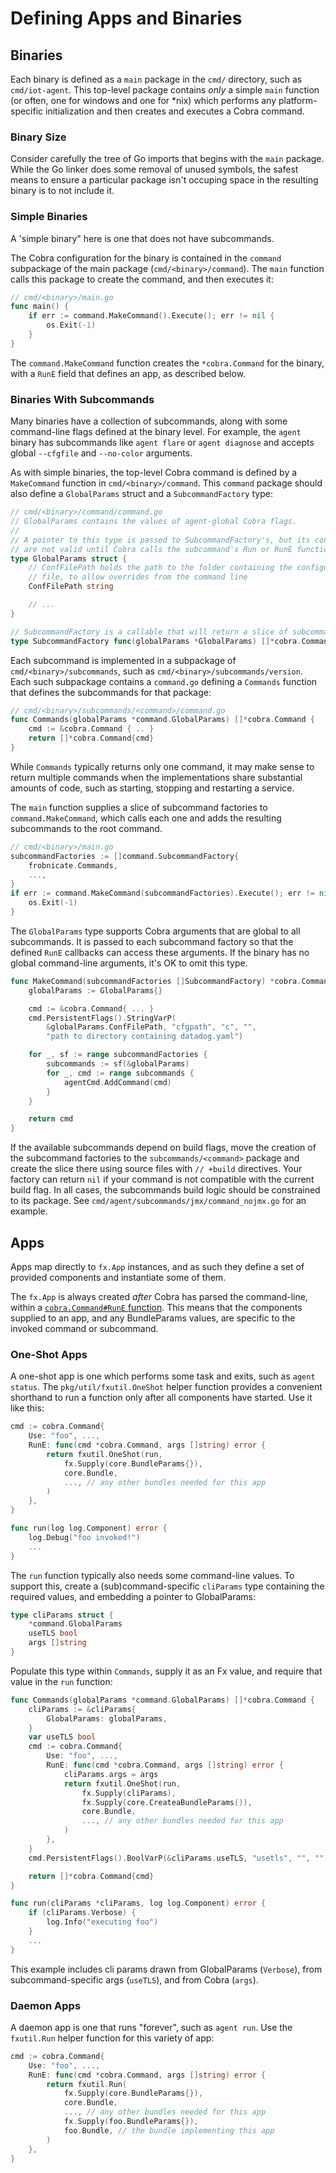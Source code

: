 # Defining Apps and Binaries

## Binaries

Each binary is defined as a `main` package in the `cmd/` directory, such as `cmd/iot-agent`.
This top-level package contains _only_ a simple `main` function (or often, one for windows and one for *nix) which performs any platform-specific initialization and then creates and executes a Cobra command.

### Binary Size

Consider carefully the tree of Go imports that begins with the `main` package.
While the Go linker does some removal of unused symbols, the safest means to ensure a particular package isn't occuping space in the resulting binary is to not include it.

### Simple Binaries

A 'simple binary" here is one that does not have subcommands.

The Cobra configuration for the binary is contained in the `command` subpackage of the main package (`cmd/<binary>/command`).
The `main` function calls this package to create the command, and then executes it:

```go
// cmd/<binary>/main.go
func main() {
	if err := command.MakeCommand().Execute(); err != nil {
		os.Exit(-1)
	}
}
```

The `command.MakeCommand` function creates the `*cobra.Command` for the binary, with a `RunE` field that defines an app, as described below.

### Binaries With Subcommands

Many binaries have a collection of subcommands, along with some command-line flags defined at the binary level.
For example, the `agent` binary has subcommands like `agent flare` or `agent diagnose` and accepts global `--cfgfile` and `--no-color` arguments.

As with simple binaries, the top-level Cobra command is defined by a `MakeCommand` function in `cmd/<binary>/command`.
This `command` package should also define a `GlobalParams` struct and a `SubcommandFactory` type:

```go
// cmd/<binary>/command/command.go
// GlobalParams contains the values of agent-global Cobra flags.
//
// A pointer to this type is passed to SubcommandFactory's, but its contents
// are not valid until Cobra calls the subcommand's Run or RunE function.
type GlobalParams struct {
	// ConfFilePath holds the path to the folder containing the configuration
	// file, to allow overrides from the command line
	ConfFilePath string

    // ...
}

// SubcommandFactory is a callable that will return a slice of subcommands.
type SubcommandFactory func(globalParams *GlobalParams) []*cobra.Command
```

Each subcommand is implemented in a subpackage of `cmd/<binary>/subcommands`, such as `cmd/<binary>/subcommands/version`.
Each such subpackage contains a `command.go` defining a `Commands` function that defines the subcommands for that package:

```go
// cmd/<binary>/subcommands/<command>/command.go
func Commands(globalParams *command.GlobalParams) []*cobra.Command {
    cmd := &cobra.Command { .. }
    return []*cobra.Command{cmd}
}
```

While `Commands` typically returns only one command, it may make sense to return multiple commands when the implementations share substantial amounts of code, such as starting, stopping and restarting a service.

The `main` function supplies a slice of subcommand factories to `command.MakeCommand`, which calls each one and adds the resulting subcommands to the root command.

```go
// cmd/<binary>/main.go
subcommandFactories := []command.SubcommandFactory{
    frobnicate.Commands,
    ...,
}
if err := command.MakeCommand(subcommandFactories).Execute(); err != nil {
    os.Exit(-1)
}
```

The `GlobalParams` type supports Cobra arguments that are global to all subcommands.
It is passed to each subcommand factory so that the defined `RunE` callbacks can access these arguments.
If the binary has no global command-line arguments, it's OK to omit this type.

```go
func MakeCommand(subcommandFactories []SubcommandFactory) *cobra.Command {
	globalParams := GlobalParams{}

	cmd := &cobra.Command{ ... }
	cmd.PersistentFlags().StringVarP(
        &globalParams.ConfFilePath, "cfgpath", "c", "",
        "path to directory containing datadog.yaml")

	for _, sf := range subcommandFactories {
		subcommands := sf(&globalParams)
		for _, cmd := range subcommands {
			agentCmd.AddCommand(cmd)
		}
	}

	return cmd
}
```

If the available subcommands depend on build flags, move the creation of the subcommand factories to the
`subcommands/<command>` package and create the slice there using source files with `// +build` directives. Your
factory can return `nil` if your command is not compatible with the current build flag. In all cases, the subcommands
build logic should be constrained to its package. See `cmd/agent/subcommands/jmx/command_nojmx.go` for an example.

## Apps

Apps map directly to `fx.App` instances, and as such they define a set of provided components and instantiate some of them.

The `fx.App` is always created _after_ Cobra has parsed the command-line, within a [`cobra.Command#RunE` function](https://pkg.go.dev/github.com/spf13/cobra#Command).
This means that the components supplied to an app, and any BundleParams values, are specific to the invoked command or subcommand.

### One-Shot Apps

A one-shot app is one which performs some task and exits, such as `agent status`.
The `pkg/util/fxutil.OneShot` helper function provides a convenient shorthand to run a function only after all components have started.
Use it like this:

```go
cmd := cobra.Command{
    Use: "foo", ...,
    RunE: func(cmd *cobra.Command, args []string) error {
        return fxutil.OneShot(run,
            fx.Supply(core.BundleParams{}),
            core.Bundle,
            ..., // any other bundles needed for this app
        )
    },
}

func run(log log.Component) error {
    log.Debug("foo invoked!")
    ...
}
```

The `run` function typically also needs some command-line values.
To support this, create a (sub)command-specific `cliParams` type containing the required values, and embedding a pointer to GlobalParams:

```go
type cliParams struct {
    *command.GlobalParams
    useTLS bool
    args []string
}
```

Populate this type within `Commands`, supply it as an Fx value, and require that value in the `run` function:

```go
func Commands(globalParams *command.GlobalParams) []*cobra.Command {
    cliParams := &cliParams{
        GlobalParams: globalParams,
    }
    var useTLS bool
    cmd := cobra.Command{
        Use: "foo", ...,
        RunE: func(cmd *cobra.Command, args []string) error {
            cliParams.args = args
            return fxutil.OneShot(run,
                fx.Supply(cliParams),
                fx.Supply(core.CreateaBundleParams()),
                core.Bundle,
                ..., // any other bundles needed for this app
            )
        },
    }
	cmd.PersistentFlags().BoolVarP(&cliParams.useTLS, "usetls", "", "", "force TLS use")

    return []*cobra.Command{cmd}
}

func run(cliParams *cliParams, log log.Component) error {
    if (cliParams.Verbose) {
        log.Info("executing foo")
    }
    ...
}
```

This example includes cli params drawn from GlobalParams (`Verbose`), from subcommand-specific args (`useTLS`), and from Cobra (`args`).

### Daemon Apps

A daemon app is one that runs "forever", such as `agent run`.
Use the `fxutil.Run` helper function for this variety of app:

```go
cmd := cobra.Command{
    Use: "foo", ...,
    RunE: func(cmd *cobra.Command, args []string) error {
        return fxutil.Run(
            fx.Supply(core.BundleParams{}),
            core.Bundle,
            ..., // any other bundles needed for this app
            fx.Supply(foo.BundleParams{}),
            foo.Bundle, // the bundle implementing this app
        )
    },
}
```
